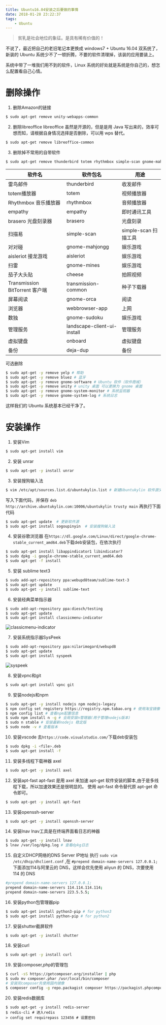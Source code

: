 ```yaml
---
title: Ubuntu16.04安装之后要做的事情
date: 2018-01-28 23:22:37
tags:
    - Ubuntu
---
```


> 贫乳是社会地位的象征。是具有稀有价值的！

不说了，最近把自己的老旧笔记本更换成 windows7 + Ubuntu 16.04 双系统了，新装的 Ubuntu 系统少不了一顿折腾，不要的软件清理掉，该装的应用要装上。

<!-- more -->

系统中带了一堆我们用不到的软件，Linux 系统的好处就是系统是你自己的，想怎么配置看自己心情。

# 删除操作

1. 删除Amazon的链接
``` bash
$ sudo apt-get remove unity-webapps-common
```

2. 删除libreoffice
libreoffice 虽然是开源的，但是是用 Java 写出来的，效率可想而知，请根据自身情况选择是否删除，可以用 wps 替代。
``` bash
$ sudo apt-get remove libreoffice-common
```

3. 删除掉不常用的自带软件
``` bash
$ sudo apt-get remove thunderbird totem rhythmbox simple-scan gnome-mahjongg aisleriot gnome-mines cheese transmission-common gnome-orca webbrowser-app gnome-sudoku onboard deja-dup
```
|软件名|软件包名|用途 |
|----|----|----|
| 雷鸟邮件 | thunderbird | 收发邮件 |
| totem播放器 | totem | 视频播放器 |
| Rhythmbox 音乐播放器 | rhythmbox | 音频播放器 | 
| empathy | empathy | 即时通讯工具 |
| brasero 光盘刻录器 | brasero | 光盘刻录 |
| 扫描易 | simple-scan | simple-scan 扫描工具 |
| 对对碰 | gnome-mahjongg | 娱乐游戏 |
| aisleriot 接龙游戏 | aisleriot | 娱乐游戏 |
| 扫雷 | gnome-mines | 娱乐游戏 |
| 茄子大头贴 | cheese | 拍照视频 |
| Transmission BitTorrent 客户端| transmission-common | 种子下载器 |
| 屏幕阅读 | gnome-orca | 阅读 |
| 浏览器 | webbrowser-app  | 上网 |
| 数独 | gnome-sudoku | 娱乐游戏 |
| 管理服务 | landscape-client-ui-install  |  管理服务 |
| 虚拟键盘 | onboard  | 虚拟键盘 |
| 备份 | deja-dup | 备份 |

可选删除
``` bash
$ sudo apt-get -y remove yelp # 帮助
$ sudo apt-get -y remove bluez # 蓝牙
$ sudo apt-get -y remove gnome-software # Ubuntu 软件（软件商城）
$ sudo apt-get -y remove unity # unity 桌面 可以更换为 gnome 桌面
$ sudo apt-get -y remove gnome-system-monitor # 系统监视器
$ sudo apt-get -y remove gnome-system-log # 系统日志
```

这样我们的 Ubuntu 系统基本已经干净了。

# 安装操作

1. 安装Vim
``` bash
$ sudo apt-get install vim
```

2. 安装 unrar
``` bash
$ sudo apt-get -y install unrar
```

3. 安装搜狗输入法
``` bash
$ vim /etc/apt/sources.list.d/ubuntukylin.list # 新建Ubuntukylin 软件源文件
```
  写入下面代码，并保存
`deb http://archive.ubuntukylin.com:10006/ubuntukylin trusty main`
再执行下面代码
``` bash
$ sudo apt-get update  # 更新软件源
$ sudo apt-get install sogoupinyin  # 安装搜狗输入法
```

4. 安装谷歌浏览器
在`https://dl.google.com/Linux/direct/google-chrome-stable_current_amd64.deb`下载deb安装包，在依次执行
``` bash
$ sudo apt-get install libappindicator1 libindicator7  
$ sudo dpkg -i google-chrome-stable_current_amd64.deb   
$ sudo apt-get -f install 
```

5. 安装 sublime text3
``` bash
$ sudo add-apt-repository ppa:webupd8team/sublime-text-3    
$ sudo apt-get update    
$ sudo apt-get -y install sublime-text   
```

6. 安装经典菜单指示器
``` bash
$ sudo add-apt-repository ppa:diesch/testing  
$ sudo apt-get update  
$ sudo apt-get install classicmenu-indicator  
```
  ![classicmenu-indicator](/img/201801/ubuntu1604/classicmenu.png)

7. 安装系统指示器SysPeek
``` bash
$ sudo add-apt-repository ppa:nilarimogard/webupd8    
$ sudo apt-get update    
$ sudo apt-get install syspeek  
```
  ![syspeek](/img/201801/ubuntu1604/syspeek.png)

8. 安装vpnc和git
``` bash
$ sudo apt-get install vpnc git
```

9. 安装nodejs和npm
``` bash
$ sudo apt-get -y install nodejs npm nodejs-legacy
$ npm config set registery https://registry.npm.tabao.org # 使用淘宝镜像
$ npm config list # 查看npm配置信息
$ sudo npm install n -g # 全局安装n管理器(用于管理nodejs版本)
$ sudo n stable # 安装最新nodejs 稳定版
$ sudo node -v # 查看版本
```


10. 安装vscode
  去`https://code.visualstudio.com/`下载deb安装包
``` bash
$ sudo dpkg -i <file>.deb
$ sudo apt-get install -f
```

11. 安装多线程下载神器 axel
``` bash
$ sudo apt-get -y install axel
```

12. 安装apt-fast
  apt-fast 是用 axel 来加速 apt-get 软件安装的脚本,由于是多线程下载，所以加速效果还是很明显的。
  使用 apt-fast 命令替代原 apt-get 命令即可。
``` bash
$ sudo apt-get -y install apt-fast
```

13. 安装openssh-server
``` bash
$ sudo apt-get -y install openssh-server 
```

14. 安装lnav
lnav工具是在终端界面看日志的神器
``` bash
$ sudo apt-get -y install lnav
$ lnav /var/log/dpkg.log # 查看dpkg日志
```

15. 自定义DHCP网络的DNS Server IP地址
  执行 `sudo vim /etc/dhcp/dhclient.conf` ,在 `#prepend domain-name-servers 127.0.0.1;` 下面添加114与阿里云的 DNS，这样会优先使用 aliyun 的 DNS，次要使用 114 的 DNS
``` bash
#prepend domain-name-servers 127.0.0.1;
prepend domain-name-servers 114.114.114.114;  
prepend domain-name-servers 223.5.5.5;  
```

16. 安装python包管理器pip
``` bash
$ sudo apt-get install python3-pip # for python3
$ sudo apt-get install python-pip # for python2
```

17. 安装shutter截屏软件
``` bash
$ sudo apt-get -y install shutter
```

18. 安装curl
``` bash
$ sudo apt-get -y install curl
```

19. 安装composer,php的管理包
``` bash
$ curl -sS https://getcomposer.org/installer | php
$ sudo mv composer.phar /usr/local/bin/composer
# 安装完composer先使用国内镜像
$ composer config -g repo.packagist composer https://packagist.phpcomposer.com
```

20. 安装redis数据库
```
$ sudo apt-get -y install redis-server
$ redis-cli # 进入redis
> config set requirepass 123456 # 设置密码
```





